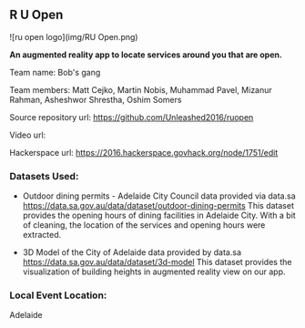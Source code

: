 ## R U Open

![ru open logo](img/RU Open.png)

**An augmented reality app to locate services around you that are open.**

Team name: Bob's gang

Team members: Matt Cejko, Martin Nobis, Muhammad Pavel, Mizanur Rahman, Asheshwor Shrestha, Oshim Somers

Source repository url: https://github.com/Unleashed2016/ruopen

Video url:

Hackerspace url: https://2016.hackerspace.govhack.org/node/1751/edit

### Datasets Used:

* Outdoor dining permits - Adelaide City Council data provided via data.sa https://data.sa.gov.au/data/dataset/outdoor-dining-permits This dataset provides the opening hours of dining facilities in Adelaide City. With a bit of cleaning, the location of the services and opening hours were extracted. 

* 3D Model of the City of Adelaide data provided by data.sa
https://data.sa.gov.au/data/dataset/3d-model This dataset provides the visualization of building heights in augmented reality view on our app.

### Local Event Location:
Adelaide
